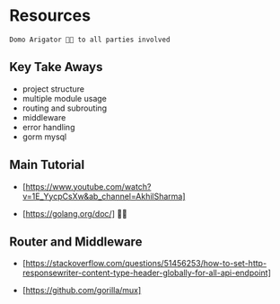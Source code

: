 # Resources

`Domo Arigator 🙏🏽 to all parties involved`

## Key Take Aways

- project structure
- multiple module usage
- routing and subrouting
- middleware
- error handling
- gorm mysql

## Main Tutorial

- [https://www.youtube.com/watch?v=1E_YycpCsXw&ab_channel=AkhilSharma]

- [https://golang.org/doc/] 🙏🏽

## Router and Middleware

- [https://stackoverflow.com/questions/51456253/how-to-set-http-responsewriter-content-type-header-globally-for-all-api-endpoint]

- [https://github.com/gorilla/mux]
